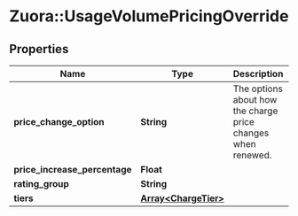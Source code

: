# Zuora::UsageVolumePricingOverride

## Properties
Name | Type | Description | Notes
------------ | ------------- | ------------- | -------------
**price_change_option** | **String** | The options about how the charge price changes when renewed. | [optional] 
**price_increase_percentage** | **Float** |  | [optional] 
**rating_group** | **String** |  | [optional] 
**tiers** | [**Array&lt;ChargeTier&gt;**](ChargeTier.md) |  | [optional] 


